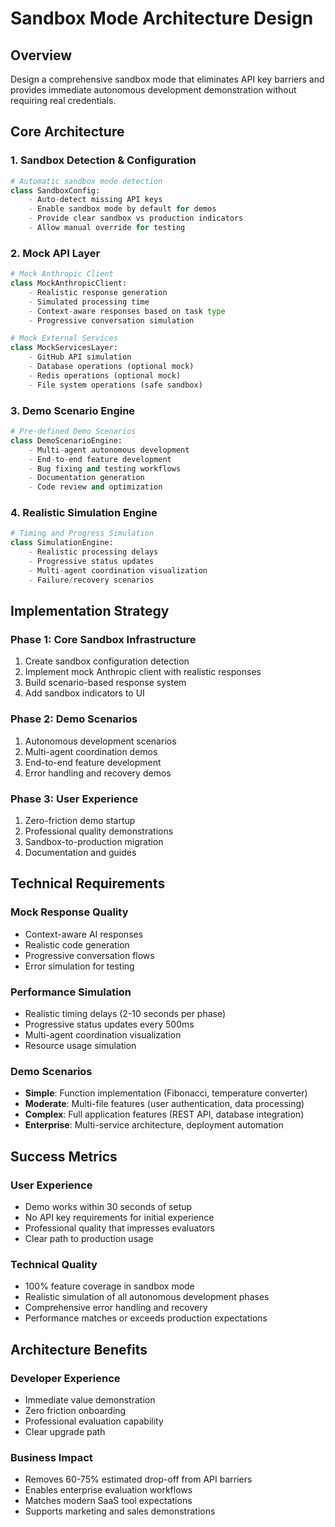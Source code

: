 # Sandbox Mode Architecture Design

## Overview
Design a comprehensive sandbox mode that eliminates API key barriers and provides immediate autonomous development demonstration without requiring real credentials.

## Core Architecture

### 1. Sandbox Detection & Configuration
```python
# Automatic sandbox mode detection
class SandboxConfig:
    - Auto-detect missing API keys
    - Enable sandbox mode by default for demos
    - Provide clear sandbox vs production indicators
    - Allow manual override for testing
```

### 2. Mock API Layer
```python
# Mock Anthropic Client
class MockAnthropicClient:
    - Realistic response generation
    - Simulated processing time
    - Context-aware responses based on task type
    - Progressive conversation simulation

# Mock External Services
class MockServicesLayer:
    - GitHub API simulation
    - Database operations (optional mock)
    - Redis operations (optional mock)
    - File system operations (safe sandbox)
```

### 3. Demo Scenario Engine
```python
# Pre-defined Demo Scenarios
class DemoScenarioEngine:
    - Multi-agent autonomous development
    - End-to-end feature development
    - Bug fixing and testing workflows
    - Documentation generation
    - Code review and optimization
```

### 4. Realistic Simulation Engine
```python
# Timing and Progress Simulation
class SimulationEngine:
    - Realistic processing delays
    - Progressive status updates
    - Multi-agent coordination visualization
    - Failure/recovery scenarios
```

## Implementation Strategy

### Phase 1: Core Sandbox Infrastructure
1. Create sandbox configuration detection
2. Implement mock Anthropic client with realistic responses
3. Build scenario-based response system
4. Add sandbox indicators to UI

### Phase 2: Demo Scenarios
1. Autonomous development scenarios
2. Multi-agent coordination demos
3. End-to-end feature development
4. Error handling and recovery demos

### Phase 3: User Experience
1. Zero-friction demo startup
2. Professional quality demonstrations
3. Sandbox-to-production migration
4. Documentation and guides

## Technical Requirements

### Mock Response Quality
- Context-aware AI responses
- Realistic code generation
- Progressive conversation flows
- Error simulation for testing

### Performance Simulation
- Realistic timing delays (2-10 seconds per phase)
- Progressive status updates every 500ms
- Multi-agent coordination visualization
- Resource usage simulation

### Demo Scenarios
- **Simple**: Function implementation (Fibonacci, temperature converter)
- **Moderate**: Multi-file features (user authentication, data processing)
- **Complex**: Full application features (REST API, database integration)
- **Enterprise**: Multi-service architecture, deployment automation

## Success Metrics

### User Experience
- Demo works within 30 seconds of setup
- No API key requirements for initial experience
- Professional quality that impresses evaluators
- Clear path to production usage

### Technical Quality
- 100% feature coverage in sandbox mode
- Realistic simulation of all autonomous development phases
- Comprehensive error handling and recovery
- Performance matches or exceeds production expectations

## Architecture Benefits

### Developer Experience
- Immediate value demonstration
- Zero friction onboarding
- Professional evaluation capability
- Clear upgrade path

### Business Impact
- Removes 60-75% estimated drop-off from API barriers
- Enables enterprise evaluation workflows
- Matches modern SaaS tool expectations
- Supports marketing and sales demonstrations